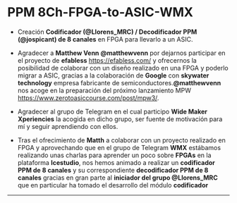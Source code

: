 # PPM 8Ch-FPGA-to-ASIC-WMX  

* Creación **Codificador (@Llorens_MRC) / Decodificador PPM (@jospicant) de 8 canales**  en FPGA para llevarlo a un ASIC.  
 
* Agradecer a **Matthew Venn @matthewvenn** por dejarnos participar en el proyecto de **efabless** https://efabless.com/ y ofrecernos la posibilidad de colaborar con un diseño realizado en una FPGA y poderlo migrar a ASIC, gracias a la colaboración de **Google** con **skywater technology** empresa fabricante de semiconductores.**@matthewvenn** nos acoge en la preparación del próximo lanzamiento MPW https://www.zerotoasiccourse.com/post/mpw3/.    

* Agradecer al grupo de Telegram en el cual participo **Wide Maker Xperiencies** la acogida en dicho grupo, ser fuente de motivación para mí y seguir aprendiendo con ellos.  

* Tras el ofrecimiento de **Matth** a colaborar con un proyecto realizado en FPGA y aprovechando que en el grupo de Telegram **WMX** estábamos realizando unas charlas para aprender un poco sobre **FPGAs** en la plataforma **Icestudio**, nos hemos animado a realizar un **codificador PPM de 8 canales** y su correspondiente **decodificador PPM de 8 canales** gracias en gran parte al **iniciador del grupo @Llorens_MRC** que en particular ha tomado el desarrollo del módulo **codificador**  

---
